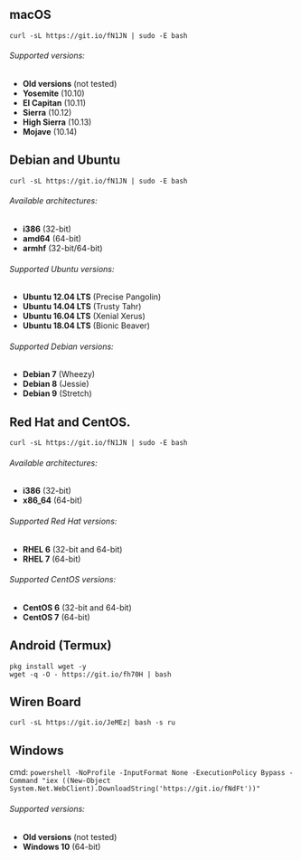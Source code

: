 
## macOS

`curl -sL https://git.io/fN1JN | sudo -E bash`

###### Supported versions:
* **Old versions** (not tested)
* **Yosemite** (10.10)
* **El Capitan** (10.11)
* **Sierra** (10.12)
* **High Sierra** (10.13)
* **Mojave** (10.14)

## Debian and Ubuntu

`curl -sL https://git.io/fN1JN | sudo -E bash`

###### Available architectures:

* **i386** (32-bit)
* **amd64** (64-bit)
* **armhf** (32-bit/64-bit)

###### Supported Ubuntu versions:

* **Ubuntu 12.04 LTS** (Precise Pangolin)
* **Ubuntu 14.04 LTS** (Trusty Tahr)
* **Ubuntu 16.04 LTS** (Xenial Xerus)
* **Ubuntu 18.04 LTS** (Bionic Beaver)

###### Supported Debian versions:

* **Debian 7** (Wheezy)
* **Debian 8** (Jessie)
* **Debian 9** (Stretch)


## Red Hat and CentOS.

`curl -sL https://git.io/fN1JN | sudo -E bash`

###### Available architectures:

* **i386** (32-bit)
* **x86_64** (64-bit)

###### Supported Red Hat versions:

* **RHEL 6** (32-bit and 64-bit)
* **RHEL 7** (64-bit)

###### Supported CentOS versions:

* **CentOS 6** (32-bit and 64-bit)
* **CentOS 7** (64-bit)


## Android (Termux)

`pkg install wget -y`  
`wget -q -O - https://git.io/fh70H | bash`

## Wiren Board

`curl -sL https://git.io/JeMEz| bash -s ru` 
  
  
## Windows
cmd: `powershell -NoProfile -InputFormat None -ExecutionPolicy Bypass -Command "iex ((New-Object System.Net.WebClient).DownloadString('https://git.io/fNdFt'))"`

###### Supported versions:
* **Old versions** (not tested)
* **Windows 10** (64-bit)
